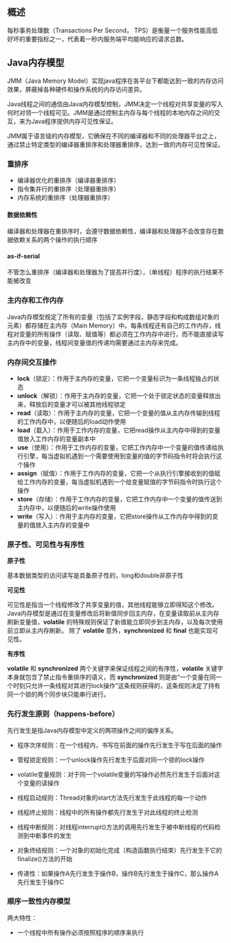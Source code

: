 ## 概述
每秒事务处理数（Transactions Per Second， TPS）是衡量一个服务性能高低好坏的重要指标之一，代表着一秒内服务端平均能响应的请求总数。

## Java内存模型
JMM（Java Memory Model）实现java程序在各平台下都能达到一致的内存访问效果，屏蔽掉各种硬件和操作系统的内存访问差异。

Java线程之间的通信由Java内存模型控制，JMM决定一个线程对共享变量的写入何时对领一个线程可见。JMM是通过控制主内存与每个线程的本地内存之间的交互，来为Java程序提供内存可见性保证。

JMM属于语言级的内存模型，它确保在不同的编译器和不同的处理器平台之上，通过禁止特定类型的编译器重排序和处理器重排序，达到一致的内存可见性保证。

### 重排序
- 编译器优化的重排序（编译器重排序）
- 指令集并行的重排序（处理器重排序）
- 内存系统的重排序（处理器重排序）

#### 数据依赖性
编译器和处理器在重排序时，会遵守数据依赖性，编译器和处理器不会改变存在数据依赖关系的两个操作的执行顺序

#### as-if-serial
不管怎么重排序（编译器和处理器为了提高并行度），（单线程）程序的执行结果不能被改变

### 主内存和工作内存
Java内存模型规定了所有的变量（包括了实例字段，静态字段和构成数组对象的元素）都存储在主内存（Main Memory）中。每条线程还有自己的工作内存，线程对变量的所有操作（读取、赋值等）都必须在工作内存中进行，而不能直接读写主内存中的变量，线程间变量值的传递均需要通过主内存来完成。

### 内存间交互操作
- **lock**（锁定）：作用于主内存的变量，它把一个变量标识为一条线程独占的状态
- **unlock**（解锁）：作用于主内存的变量，它把一个处于锁定状态的变量释放出来，释放后的变量才可以被其他线程锁定
- **read**（读取）：作用于主内存的变量，它把一个变量的值从主内存传输到线程的工作内存中，以便随后的load动作使用
- **load**（载入）：作用于工作内存的变量，它把read操作从主内存中得到的变量值放入工作内存的变量副本中
- **use**（使用）：作用于工作内存的变量，它把工作内存中一个变量的值传递给执行引擎，每当虚拟机遇到一个需要使用到变量的值的字节码指令时将会执行这个操作
- **assign**（赋值）：作用于工作内存的变量，它把一个从执行引擎接收到的值赋给工作内存的变量，每当虚拟机遇到一个给变量赋值的字节码指令时执行这个操作
- **store**（存储）：作用于工作内存的变量，它把工作内存中一个变量的值传送到主内存中，以便随后的write操作使用
- **write**（写入）：作用于主内存的变量，它把store操作从工作内存中得到的变量的值放入主内存的变量中

### 原子性、可见性与有序性
**原子性**

基本数据类型的访问读写是具备原子性的，long和double非原子性

**可见性**

可见性是指当一个线程修改了共享变量的值，其他线程能够立即得知这个修改。
Java内存模型是通过在变量修改后将新值同步回主内存，在变量读取前从主内存刷新变量值，**volatile** 的特殊规则保证了新值能立即同步到主内存，以及每次使用前立即从主内存刷新。
除了 **volatile** 意外，**synchronized** 和 **final** 也能实现可见性。

**有序性**

**volatile** 和 **synchronized** 两个关键字来保证线程之间的有序性，**volatile** 关键字本身就包含了禁止指令重排序的语义，而 **synchronized** 则是由“一个变量在同一个时刻只允许一条线程对其进行lock操作”这条规则获得的，这条规则决定了持有同一个锁的两个同步块只能串行进行。

### 先行发生原则（happens-before）
先行发生是指Java内存模型中定义的两项操作之间的偏序关系。

- 程序次序规则：在一个线程内，书写在前面的操作先行发生于写在后面的操作

- 管程锁定规则：一个unlock操作先行发生于后面对同一个锁的lock操作

- volatile变量规则：对于同一个volatile变量的写操作必然先行发生于后面对这个变量的读操作

- 线程启动规则：Thread对象的start方法先行发生于此线程的每一个动作

- 线程终止规则：线程中的所有操作都先行发生于对此线程的终止检测

- 线程中断规则：对线程interrupt()方法的调用先行发生于被中断线程的代码检测到中断事件的发生

- 对象终结规则：一个对象的初始化完成（构造函数执行结束）先行发生于它的finalize()方法的开始

- 传递性：如果操作A先行发生于操作B，操作B先行发生于操作C，那么操作A先行发生于操作C

### 顺序一致性内存模型
两大特性：

- 一个线程中所有操作必须按照程序的顺序来执行
